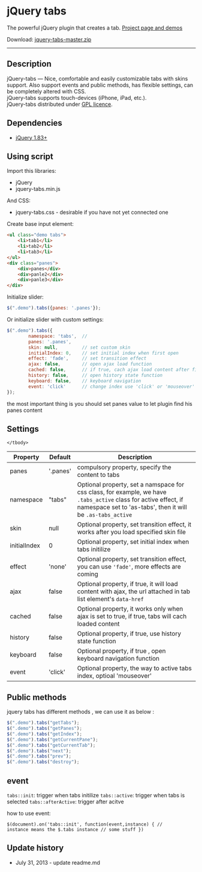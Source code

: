 # jQuery tabs

The powerful jQuery plugin that creates a tab. <a href="#">Project page and demos</a>

Download: <a href="https://github.com/amazingSurge/jquery-tabs/archive/master.zip">jquery-tabs-master.zip</a>

***

## Description
jQuery-tabs — Nice, comfortable and easily customizable tabs with skins support. Also support events and public methods, has flexible settings, can be completely altered with CSS.<br />
jQuery-tabs supports touch-devices (iPhone, iPad, etc.).<br />
jQuery-tabs distributed under <a href="https://github.com/amazingSurge/jquery-tabs/blob/master/LICENCE.GPL" target="_blank">GPL licence</a>.

## Dependencies
* <a href="http://jquery.com/" target="_blank">jQuery 1.83+</a>

## Using script

Import this libraries:
* jQuery
* jquery-tabs.min.js

And CSS:
* jquery-tabs.css - desirable if you have not yet connected one


Create base input element:
```html
<ul class="demo tabs">
	<li>tab1</li>
	<li>tab2</li>
	<li>tab3</li>
</ul>
<div class="panes">
	<div>panes</div>
	<div>panle2</div>
	<div>panle3</div>
</div>
```

Initialize slider:
```javascript
$(".demo").tabs({panes: '.panes'});
```

Or initialize slider with custom settings:
```javascript
$(".demo").tabs({
        namespace: 'tabs',  // 
        panes: '.panes',
        skin: null,         // set custom skin
        initialIndex: 0,    // set initial index when first open
        effect: 'fade',     // set transition effect
        ajax: false,        // open ajax load function
        cached: false,      // if true, cach ajax load content after first loaded
        history: false,     // open history state function
        keyboard: false,    // keyboard navigation
        event: 'click'      // change index use 'click' or 'mouseover'
});
```

the most important thing is you should set panes value to let plugin find his panes content




## Settings

<table>
    <thead>
        <tr>
            <th>Property</th>
            <th>Default</th>
            <th>Description</th>
        </tr>
    </thead>
    <tbody>
        <tr>
            <td>panes</td>
            <td>'.panes'</td>
            <td>compulsory property, specify the content to tabs</td>
        </tr>
        <tr>
            <td>namespace</td>
            <td>"tabs"</td>
            <td>Optional property, set a namspace for css class, for example, we have <code>.tabs_active</code> class for active effect, if namespace set to 'as-tabs', then it will be <code>.as-tabs_active</code></td>
        </tr>
        <tr>
            <td>skin</td>
            <td>null</td>
            <td>Optional property, set transition effect, it works after you load   specified skin file</td>
        </tr>
        <tr>
            <td>initialIndex</td>
            <td>0</td>
            <td>Optional property, set initial index when tabs initilize</td>
        </tr>
        <tr>
            <td>effect</td>
            <td>'none'</td>
            <td>Optional property, set transition effect, you can use <code>'fade'</code>, more effects are coming</td>
        </tr>
        <tr>
            <td>ajax</td>
            <td>false</td>
            <td>Optional property, if true, it will load content with ajax, the url attached in tab list element's <code>data-href</code> </td>
        </tr>
        <tr>
            <td>cached</td>
            <td>false</td>
            <td>Optional property, it works only when ajax is set to true, if true, tabs will cach loaded content</td>
        </tr>
        <tr>
            <td>history</td>
            <td>false</td>
            <td>Optional property, if true, use history state function</td>
        </tr>
        <tr>
            <td>keyboard</td>
            <td>false</td>
            <td>Optional property, if true , open keyboard navigation function</td>
        </tr>
        <tr>
            <td>event</td>
            <td>'click'</td>
            <td>Optional property, the way to active tabs index, optioal 'mouseover'</td>
        </tr>
        
    </tbody>
</table>

## Public methods

jquery tabs has different methods , we can use it as below :
```javascript
$(".demo").tabs("getTabs");
$(".demo").tabs("getPanes");
$(".demo").tabs("getIndex");
$(".demo").tabs("getCurrentPane");
$(".demo").tabs("getCurrentTab");
$(".demo").tabs("next");
$(".demo").tabs("prev");
$(".demo").tabs("destroy");
```

## event

<code>tabs::init</code>: trigger when tabs initilize
<code>tabs::active</code>: trigger when tabs is selected
<code>tabs::afterActive</code>:  trigger after acitve

how to use event:

<code>$(document).on('tabs::init', function(event,instance) {
	// instance means the $.tabs instance 
    // some stuff
})</code>


## Update history
* July 31, 2013 - update readme.md
